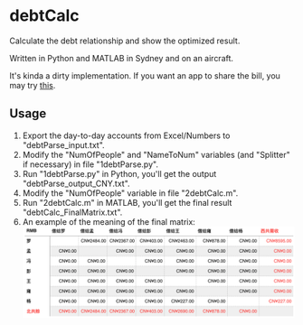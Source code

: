debtCalc
========

Calculate the debt relationship and show the optimized result.

Written in Python and MATLAB in Sydney and on an aircraft.

It's kinda a dirty implementation. If you want an app to share the bill, you may try [this](https://itunes.apple.com/cn/app/aa-ji-zhang-aa-zhi-lu-you/id541433906?mt=8).

Usage
-----
1. Export the day-to-day accounts from Excel/Numbers to "debtParse_input.txt".
2. Modify the "NumOfPeople" and "NameToNum" variables (and "Splitter" if necessary) in file "1debtParse.py".
3. Run "1debtParse.py" in Python, you'll get the output "debtParse_output_CNY.txt".
4. Modify the "NumOfPeople" variable in file "2debtCalc.m".
5. Run "2debtCalc.m" in MATLAB, you'll get the final result "debtCalc_FinalMatrix.txt".
6. An example of the meaning of the final matrix: ![Example](debtCalc_FinalMatrixMeaning.png)